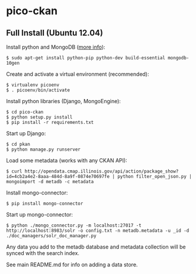 pico-ckan
===================


## Full Install (Ubuntu 12.04)

Install python and MongoDB ([more info](http://docs.mongodb.org/manual/tutorial/install-mongodb-on-ubuntu/)):

    $ sudo apt-get install python-pip python-dev build-essential mongodb-10gen

Create and activate a virtual environment (recommended):

    $ virtualenv picoenv
    $ . picoenv/bin/activate

Install python libraries (Django, MongoEngine):

    $ cd pico-ckan
    $ python setup.py install 
    $ pip install -r requirements.txt

Start up Django:

    $ cd pkan
    $ python manage.py runserver

Load some metadata (works with any CKAN API):

    $ curl http://opendata.cmap.illinois.gov/api/action/package_show?id=4cb2a4e2-8aaa-484d-8a9f-0874e70697fe | python filter_open_json.py | mongoimport -d metadb -c metadata

Install mongo-connector:

    $ pip install mongo-connector

Start up mongo-connector:

    $ python ./mongo_connector.py -m localhost:27017 -t http://localhost:8983/solr -o config.txt -n metadb.metadata -u _id -d ./doc_managers/solr_doc_manager.py

Any data you add to the metadb database and metadata collection will be synced with the search index.

See main README.md for info on adding a data store.

